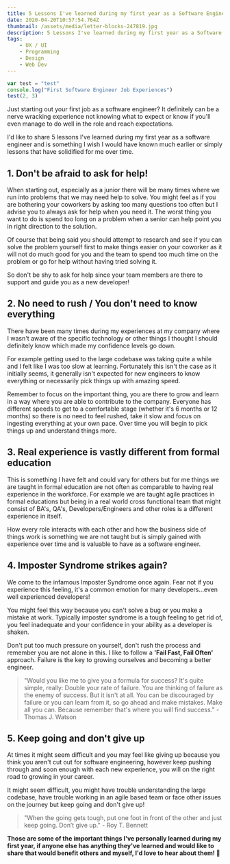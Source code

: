 ```yaml
---
title: 5 Lessons I've learned during my first year as a Software Engineer
date: 2020-04-20T10:57:54.764Z
thumbnail: /assets/media/letter-blocks-247819.jpg
description: 5 Lessons I've learned during my first year as a Software Engineer
tags:
    - UX / UI
    - Programming
    - Design
    - Web Dev
---
```


```javascript
var test = "test"
console.log("First Software Engineer Job Experiences")
test(2, 3)
```

Just starting out your first job as a software engineer? It definitely can be a nerve wracking experience not knowing what to expect or know if you'll even manage to do well in the role and reach expectations.

I'd like to share 5 lessons I've learned during my first year as a software engineer and is something I wish I would have known much earlier or simply lessons that have solidified for me over time.

## 1. Don't be afraid to ask for help!

When starting out, especially as a junior there will be many times where we run into problems that we may need help to solve. You might feel as if you are bothering your coworkers by asking too many questions too often but I advise you to always ask for help when you need it. The worst thing you want to do is spend too long on a problem when a senior can help point you in right direction to the solution.

Of course that being said you should attempt to research and see if you can solve the problem yourself first to make things easier on your coworker as it will not do much good for you and the team to spend too much time on the problem or go for help without having tried solving it.

So don't be shy to ask for help since your team members are there to support and guide you as a new developer!

## 2. No need to rush / You don't need to know everything

There have been many times during my experiences at my company where I wasn't aware of the specific technology or other things I thought I should definitely know which made my confidence levels go down.

For example getting used to the large codebase was taking quite a while and I felt like I was too slow at learning. Fortunately this isn't the case as it initially seems, it generally isn't expected for new engineers to know everything or necessarily pick things up with amazing speed.

Remember to focus on the important thing, you are there to grow and learn in a way where you are able to contribute to the company. Everyone has different speeds to get to a comfortable stage (whether it's 6 months or 12 months) so there is no need to feel rushed, take it slow and focus on ingesting everything at your own pace. Over time you will begin to pick things up and understand things more.

## 3. Real experience is vastly different from formal education

This is something I have felt and could vary for others but for me things we are taught in formal education are not often as comparable to having real experience in the workforce. For example we are taught agile practices in formal educations but being in a real world cross functional team that might consist of BA's, QA's, Developers/Engineers and other roles is a different experience in itself.

How every role interacts with each other and how the business side of things work is something we are not taught but is simply gained with experience over time and is valuable to have as a software engineer.

## 4. Imposter Syndrome strikes again?

We come to the infamous Imposter Syndrome once again. Fear not if you experience this feeling, it's a common emotion for many developers...even well experienced developers!

You might feel this way because you can't solve a bug or you make a mistake at work. Typically imposter syndrome is a tough feeling to get rid of, you feel inadequate and your confidence in your ability as a developer is shaken.

Don't put too much pressure on yourself, don't rush the process and remember you are not alone in this. I like to follow a **'Fail Fast, Fail Often'** approach. Failure is the key to growing ourselves and becoming a better engineer.

> "Would you like me to give you a formula for success? It's quite simple, really: Double your rate of failure. You are thinking of failure as the enemy of success. But it isn't at all. You can be discouraged by failure or you can learn from it, so go ahead and make mistakes. Make all you can. Because remember that's where you will find success." - Thomas J. Watson

## 5. Keep going and don't give up

At times it might seem difficult and you may feel like giving up because you think you aren't cut out for software engineering, however keep pushing through and soon enough with each new experience, you will on the right road to growing in your career.

It might seem difficult, you might have trouble understanding the large codebase, have trouble working in an agile based team or face other issues on the journey but keep going and don't give up!

> "When the going gets tough, put one foot in front of the other and just keep going. Don’t give up." - Roy T. Bennett

**Those are some of the important things I've personally learned during my first year, if anyone else has anything they've learned and would like to share that would benefit others and myself, I'd love to hear about them! 🙂**
